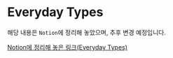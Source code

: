 # Everyday Types

해당 내용은 `Notion`에 정리해 놓았으며, 추후 변경 예정입니다.

[Notion에 정리해 놓은 링크(Everyday Types)](https://otterbox.notion.site/Everyday-Types-775ef96c4a964d0fa298024627659174)
